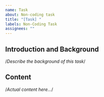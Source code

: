 ```yaml
---
name: Task
about: Non-coding task
title: "[Task] "
labels: Non-Coding Task
assignees: ""
---
```


## Introduction and Background

/_Describe the background of this task_/

## Content

/_Actual content here..._/

